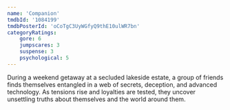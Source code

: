 ```yaml
---
name: 'Companion'
tmdbId: '1084199'
tmdbPosterId: 'oCoTgC3UyWGfyQ9thE10ulWR7bn'
categoryRatings: 
    gore: 6
    jumpscares: 3
    suspense: 3
    psychological: 5
---
```

During a weekend getaway at a secluded lakeside estate, a group of friends finds themselves entangled in a web of secrets, deception, and advanced technology. As tensions rise and loyalties are tested, they uncover unsettling truths about themselves and the world around them.
